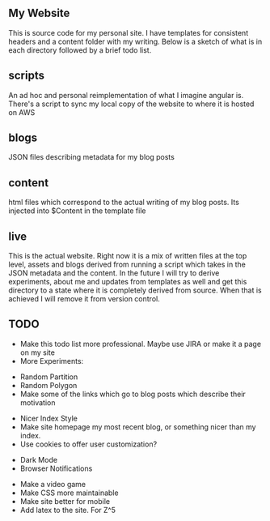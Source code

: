 My Website
----------

This is source code for my personal site. I have templates for consistent headers and a content folder with my writing. Below is a sketch of what is in each directory followed by a brief todo list.

scripts
-------
An ad hoc and personal reimplementation of what I imagine angular is. There's a script to sync my local copy of the website to where it is hosted on AWS

blogs
-----
JSON files describing metadata for my blog posts

content
-------
html files which correspond to the actual writing of my blog posts. Its injected into $Content in the template file

live
----
This is the actual website. Right now it is a mix of written files at the top level, assets and blogs derived from running a script which takes in the JSON metadata and the content. In the future I will try to derive experiments, about me and updates from templates as well and get this directory to a state where it is completely derived from source. When that is achieved I will remove it from version control.

TODO
----
* Make this todo list more professional. Maybe use JIRA or make it a page on my site
* More Experiments:
- Random Partition
- Random Polygon
- Make some of the links which go to blog posts which describe their motivation
* Nicer Index Style
* Make site homepage my most recent blog, or something nicer than my index.
* Use cookies to offer user customization?
- Dark Mode
- Browser Notifications
* Make a video game
* Make CSS more maintainable 
* Make site better for mobile
* Add latex to the site. For Z^5
